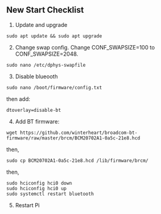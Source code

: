 ## New Start Checklist

1. Update and upgrade
```
sudo apt update && sudo apt upgrade
```
2. Change swap config. Change  CONF_SWAPSIZE=100 to CONF_SWAPSIZE=2048.
```
sudo nano /etc/dphys-swapfile
```
3. Disable blueooth
```
sudo nano /boot/firmware/config.txt
```
then add: 
```
dtoverlay=disable-bt
```
4. Add BT firmware:
```
wget https://github.com/winterheart/broadcom-bt-firmware/raw/master/brcm/BCM20702A1-0a5c-21e8.hcd
```
then,
```
sudo cp BCM20702A1-0a5c-21e8.hcd /lib/firmware/brcm/
```
then,
```
sudo hciconfig hci0 down
sudo hciconfig hci0 up
sudo systemctl restart bluetooth
```
5. Restart Pi

